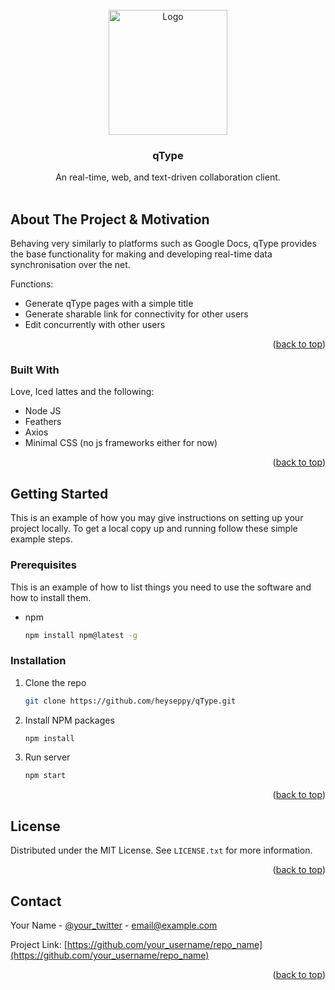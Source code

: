 <div id="top"></div>


<!-- PROJECT LOGO -->
<br />
<div align="center">
  <a href="https://github.com/othneildrew/Best-README-Template">
    <img src="https://i.imgur.com/dhX5K4a.png" alt="Logo" width="190" height="200">
  </a>

  <h3 align="center">qType</h3>

  <p align="center">
    An real-time, web, and text-driven collaboration client. 
    <br />
    <br> 
  </p>
</div>





<!-- ABOUT THE PROJECT -->
## About The Project & Motivation

Behaving very similarly to platforms such as Google Docs, qType provides the base functionality for making and developing real-time data synchronisation over the net. 

Functions:
* Generate qType pages with a simple title 
* Generate sharable link for connectivity for other users
* Edit concurrently with other users


<p align="right">(<a href="#top">back to top</a>)</p>


### Built With

Love, Iced lattes and the following:

* Node JS
* Feathers
* Axios
* Minimal CSS (no js frameworks either for now)

<p align="right">(<a href="#top">back to top</a>)</p>


<!-- GETTING STARTED -->
## Getting Started

This is an example of how you may give instructions on setting up your project locally.
To get a local copy up and running follow these simple example steps.

### Prerequisites

This is an example of how to list things you need to use the software and how to install them.
* npm
  ```sh
  npm install npm@latest -g
  ```

### Installation


1. Clone the repo
   ```sh
   git clone https://github.com/heyseppy/qType.git
   ```
2. Install NPM packages
   ```sh
   npm install
   ```
3. Run server
   ```sh
   npm start
   ```

<p align="right">(<a href="#top">back to top</a>)</p>






<!-- LICENSE -->
## License

Distributed under the MIT License. See `LICENSE.txt` for more information.

<p align="right">(<a href="#top">back to top</a>)</p>



<!-- CONTACT -->
## Contact

Your Name - [@your_twitter](https://twitter.com/your_username) - email@example.com

Project Link: [https://github.com/your_username/repo_name](https://github.com/your_username/repo_name)

<p align="right">(<a href="#top">back to top</a>)</p>


